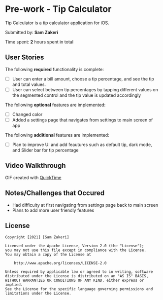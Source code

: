 # Pre-work - Tip Calculator

Tip Calculator is a tip calculator application for iOS.

Submitted by: **Sam Zakeri**

Time spent: **2** hours spent in total

## User Stories

The following **required** functionality is complete:

* [ ] User can enter a bill amount, choose a tip percentage, and see the tip and total values.
* [ ] User can select between tip percentages by tapping different values on the segmented control and the tip value is updated accordingly

The following **optional** features are implemented:

* [ ]  Changed color
* [ ]  Added a settings page that navigates from settings to main screen of app 

The following **additional** features are implemented:

- [ ] Plan to improve UI and add feautures such as default tip, dark mode, and Slider bar for tip percentage 

## Video Walkthrough

GIF created with [QuickTime](https://imgur.com/a/84DT6Ri)

## Notes/Challenges that Occured

- Had difficulty at first navigating from settings page back to main screen
- Plans to add more user friendly features

## License

    Copyright [2021] [Sam Zakeri]

    Licensed under the Apache License, Version 2.0 (the "License");
    you may not use this file except in compliance with the License.
    You may obtain a copy of the License at

        http://www.apache.org/licenses/LICENSE-2.0

    Unless required by applicable law or agreed to in writing, software
    distributed under the License is distributed on an "AS IS" BASIS,
    WITHOUT WARRANTIES OR CONDITIONS OF ANY KIND, either express or implied.
    See the License for the specific language governing permissions and
    limitations under the License.
